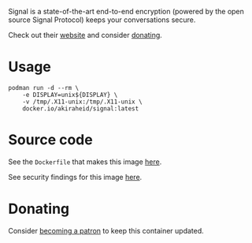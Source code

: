 Signal is a state-of-the-art end-to-end encryption (powered by the open source Signal Protocol) keeps your conversations secure.

Check out their [website](https://signal.org/#signal) and consider [donating](https://signal.org/donate/).

# Usage

```
podman run -d --rm \
	-e DISPLAY=unix${DISPLAY} \
	-v /tmp/.X11-unix:/tmp/.X11-unix \
	docker.io/akiraheid/signal:latest
```

# Source code

See the `Dockerfile` that makes this image [here](https://github.com/akiraheid/containerfiles).

See security findings for this image [here](https://akiraheid.github.io/containerfiles/).

# Donating

Consider [becoming a patron](https://www.patreon.com/akiracode) to keep this container updated.
